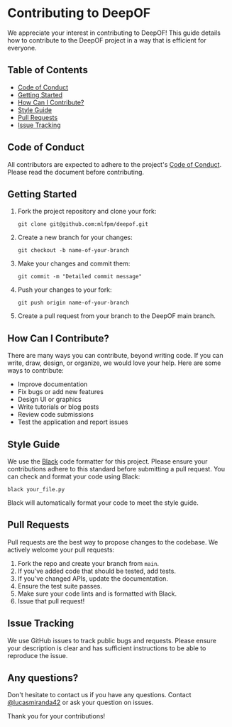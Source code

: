 # Contributing to DeepOF

We appreciate your interest in contributing to DeepOF! This guide details how to contribute to the DeepOF project in a way that is efficient for everyone.

## Table of Contents

- [Code of Conduct](#code-of-conduct)
- [Getting Started](#getting-started)
- [How Can I Contribute?](#how-can-i-contribute)
- [Style Guide](#style-guide)
- [Pull Requests](#pull-requests)
- [Issue Tracking](#issue-tracking)

## Code of Conduct

All contributors are expected to adhere to the project's [Code of Conduct](CODE_OF_CONDUCT.md). Please read the document before contributing. 

## Getting Started

1. Fork the project repository and clone your fork:
   
    ```
    git clone git@github.com:mlfpm/deepof.git
    ```

2. Create a new branch for your changes:
   
    ```
    git checkout -b name-of-your-branch
    ```

3. Make your changes and commit them:
   
    ```
    git commit -m "Detailed commit message"
    ```

4. Push your changes to your fork:
   
    ```
    git push origin name-of-your-branch
    ```

5. Create a pull request from your branch to the DeepOF main branch.

## How Can I Contribute?

There are many ways you can contribute, beyond writing code. If you can write, draw, design, or organize, we would love your help. Here are some ways to contribute:

- Improve documentation
- Fix bugs or add new features
- Design UI or graphics
- Write tutorials or blog posts
- Review code submissions
- Test the application and report issues

## Style Guide

We use the [Black](https://black.readthedocs.io/en/stable/) code formatter for this project. Please ensure your contributions adhere to this standard before submitting a pull request. You can check and format your code using Black:

 ```
 black your_file.py
 ```

Black will automatically format your code to meet the style guide.

## Pull Requests

Pull requests are the best way to propose changes to the codebase. We actively welcome your pull requests:

1. Fork the repo and create your branch from `main`.
2. If you've added code that should be tested, add tests.
3. If you've changed APIs, update the documentation.
4. Ensure the test suite passes.
5. Make sure your code lints and is formatted with Black.
6. Issue that pull request!

## Issue Tracking

We use GitHub issues to track public bugs and requests. Please ensure your description is clear and has sufficient instructions to be able to reproduce the issue.

## Any questions?

Don't hesitate to contact us if you have any questions. Contact [@lucasmiranda42](mailto:lucas_miranda@psych.mpg.de) or ask your question on issues.

Thank you for your contributions!
